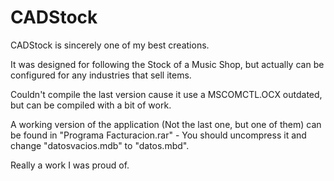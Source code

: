 # CADStock
CADStock is sincerely one of my best creations.

It was designed for following the Stock of a Music Shop, but actually can be configured for any industries that sell items.

Couldn't compile the last version cause it use a MSCOMCTL.OCX outdated, but can be compiled with a bit of work.

A working version of the application (Not the last one, but one of them) can be found in "Programa Facturacion.rar" - You should uncompress it and change "datosvacios.mdb" to "datos.mbd".

Really a work I was proud of.
